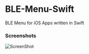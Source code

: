 # BLE-Menu-Swift
BLE Menu for iOS Apps written in Swift

### Screenshots
![ScreenShot](https://raw.github.com/lyalfred/BLE-Menu-Swift/screenshots/IMG_0006.jpg)

